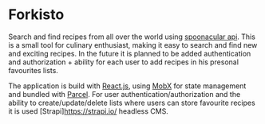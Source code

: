 # Forkisto
Search and find recipes from all over the world using [spoonacular api](https://spoonacular.com/food-api).
This is a small tool for culinary enthusiast, making it easy to search and find new and exciting recipes.
In the future it is planned to be added authentication and authorization + ability for each user to add recipes in his presonal favourites lists.

The application is build with [React.js](https://reactjs.org/docs/getting-started.html), using [MobX](https://mobx.js.org/README.html) for state management and bundled with [Parcel](https://parceljs.org/). For user authentication/authorization and the ability to create/update/delete lists where users can store favourite recipes it is used [Strapi]https://strapi.io/ headless CMS.
